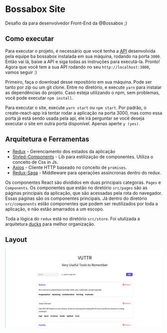 # Bossabox Site

Desafio da para desenvolvedor Front-End da @Bossabox ;)

## Como executar

Para executar o projeto, é necessário que você tenha a [API](https://gitlab.com/bossabox/challenge-fake-api) desenvolvida pela equipe ba bossabox instalada em sua máquina, rodando na porta `3000`. Então vai lá, baixe a API e siga todas as instruções para executá-la. Pronto! Agora que você tem a sua API rodando no seu `http://localhost:3000`, vamos seguir :)

Primeiro, faça o download desse repositório em sua máquina. Pode ser tanto por zip ou um git clone. Entre no diretório, e execute `yarn` para instalar as dependências do projeto. Caso esteja utilizando o npm, sem problemas, você pode executar `npm install`.

Para executar o site, execute `yarn start` ou `npm start`. Por padrão, o create-react-app irá tentar rodar a aplicação na porta 3000, mas como essa porta já está sendo usada pela api, ele irá perguntar se você deseja executar o site em outra porta disponível. Apenas aperte `y (yes)`.

## Arquitetura e Ferramentas

- [Redux](https://redux.js.org/) - Gerenciamento dos estados da aplicação
- [Styled-Components](https://www.styled-components.com/) - Lib para estilização de componentes. Utiliza o conceito de Css in Js.
- [Axios](https://github.com/axios/axios) - Cliente HTTP baseado no conceito de `promises`.
- [Redux-Saga](https://github.com/redux-saga/redux-saga) - Middleware para operações assíncronas dentro do redux.

Os componentes React são divididos em duas principais categoras. `Pages` e `Components`. Os componentes que estão no diretório `src/pages` são as páginas principais da aplicação, que são acessadas pela rota do navegador. Essas páginas são os componentes principais. Já dentro do diretório `src/components` estão componentes que podem ser reutilizados por toda a aplicação, e não estão amarrados a um escopo.

Toda a lógica do `redux` está no diretório `src/store`. Foi utulizada a arquitetura [ducks](https://github.com/erikras/ducks-modular-redux) para melhor organização.

## Layout

![alt text](public/assets/Home.png "Logo Title Text 1")

